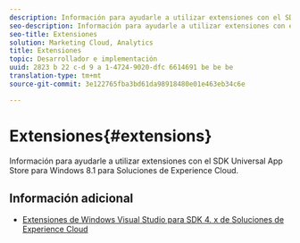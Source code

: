 ```yaml
---
description: Información para ayudarle a utilizar extensiones con el SDK Universal App Store para Windows 8.1 para Soluciones de Experience Cloud.
seo-description: Información para ayudarle a utilizar extensiones con el SDK Universal App Store para Windows 8.1 para Soluciones de Experience Cloud.
seo-title: Extensiones
solution: Marketing Cloud, Analytics
title: Extensiones
topic: Desarrollador e implementación
uuid: 2823 b 22 c-d 9 a 1-4724-9020-dfc 6614691 be be be
translation-type: tm+mt
source-git-commit: 3e122765fba3bd61da98918480e01e463eb34c6e

---
```



# Extensiones{#extensions}

Información para ayudarle a utilizar extensiones con el SDK Universal App Store para Windows 8.1 para Soluciones de Experience Cloud.

## Información adicional

+ [Extensiones de Windows Visual Studio para SDK 4. x de Soluciones de Experience Cloud](/help/windows-appstore/extensions/win-vse-4x.md)
